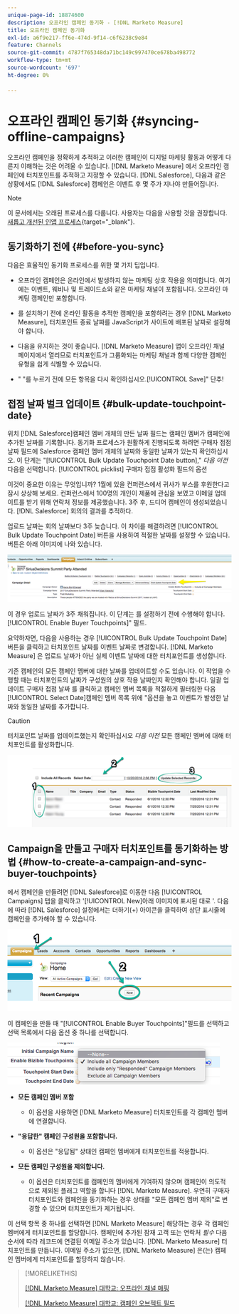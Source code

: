 ```yaml
---
unique-page-id: 18874600
description: 오프라인 캠페인 동기화 - [!DNL Marketo Measure]
title: 오프라인 캠페인 동기화
exl-id: a6f9e217-ff6e-474d-9f14-c6f6238c9e84
feature: Channels
source-git-commit: 4787f765348da71bc149c997470ce678ba498772
workflow-type: tm+mt
source-wordcount: '697'
ht-degree: 0%

---
```


# 오프라인 캠페인 동기화 {#syncing-offline-campaigns}

오프라인 캠페인을 정확하게 추적하고 이러한 캠페인이 디지털 마케팅 활동과 어떻게 다른지 이해하는 것은 어려울 수 있습니다. [!DNL Marketo Measure] 에서 오프라인 캠페인에 터치포인트를 추적하고 지정할 수 있습니다. [!DNL Salesforce], 다음과 같은 상황에서도 [!DNL Salesforce] 캠페인은 이벤트 후 몇 주가 지나야 만들어집니다.

>[!NOTE]
>
>이 문서에서는 오래된 프로세스를 다룹니다. 사용자는 다음을 사용할 것을 권장합니다. [새롭고 개선된 인앱 프로세스](/help/channel-tracking-and-setup/offline-channels/custom-campaign-sync.md){target="_blank"}.

## 동기화하기 전에 {#before-you-sync}

다음은 효율적인 동기화 프로세스를 위한 몇 가지 팁입니다.

* 오프라인 캠페인은 온라인에서 발생하지 않는 마케팅 상호 작용을 의미합니다. 여기에는 이벤트, 웨비나 및 트레이드쇼와 같은 마케팅 채널이 포함됩니다. 오프라인 마케팅 캠페인만 포함합니다.
* 를 설치하기 전에 온라인 활동을 추적한 캠페인을 포함하려는 경우 [!DNL Marketo Measure], 터치포인트 종료 날짜를 JavaScript가 사이트에 배포된 날짜로 설정해야 합니다.
* 다음을 유지하는 것이 좋습니다. [!DNL Marketo Measure] 앱이 오프라인 채널 페이지에서 열리므로 터치포인트가 그룹화되는 마케팅 채널과 함께 다양한 캠페인 유형을 쉽게 식별할 수 있습니다.

* &quot; &quot;를 누르기 전에 모든 항목을 다시 확인하십시오.[!UICONTROL Save]&quot; 단추!

## 접점 날짜 벌크 업데이트 {#bulk-update-touchpoint-date}

위치 [!DNL Salesforce]캠페인 멤버 개체의 만든 날짜 필드는 캠페인 멤버가 캠페인에 추가된 날짜를 기록합니다. 동기화 프로세스가 원활하게 진행되도록 하려면 구매자 접점 날짜 필드에 Salesforce 캠페인 멤버 개체의 날짜와 동일한 날짜가 있는지 확인하십시오. 이 단계는 &quot;[!UICONTROL Bulk Update Touchpoint Date button],&quot; _다음 이전_ 다음을 선택합니다. [!UICONTROL picklist] 구매자 접점 활성화 필드의 옵션

이것이 중요한 이유는 무엇입니까? 1월에 있을 컨퍼런스에서 귀사가 부스를 후원한다고 잠시 상상해 보세요. 컨퍼런스에서 100명의 개인이 제품에 관심을 보였고 이메일 업데이트를 받기 위해 연락처 정보를 제공했습니다. 3주 후, 드디어 캠페인이 생성되었습니다. [!DNL Salesforce] 회의의 결과를 추적하다.

업로드 날짜는 회의 날짜보다 3주 늦습니다. 이 차이를 해결하려면 [!UICONTROL Bulk Update Touchpoint Date] 버튼을 사용하여 적절한 날짜를 설정할 수 있습니다. 버튼은 아래 이미지에 나와 있습니다.

![](assets/1-3.png)

이 경우 업로드 날짜가 3주 채워집니다. 이 단계는 를 설정하기 전에 수행해야 합니다.[!UICONTROL Enable Buyer Touchpoints]&quot; 필드.

요약하자면, 다음을 사용하는 경우 [!UICONTROL Bulk Update Touchpoint Date] 버튼을 클릭하고 터치포인트 날짜를 이벤트 날짜로 변경합니다. [!DNL Marketo Measure] 은 업로드 날짜가 아닌 실제 이벤트 날짜에 대한 터치포인트를 생성합니다.

기존 캠페인의 모든 캠페인 멤버에 대한 날짜를 업데이트할 수도 있습니다. 이 작업을 수행할 때는 터치포인트의 날짜가 구성원의 상호 작용 날짜인지 확인해야 합니다. 일괄 업데이트 구매자 접점 날짜 를 클릭하고 캠페인 멤버 목록을 적절하게 필터링한 다음[!UICONTROL Select Date]캠페인 멤버 목록 위에 &quot;옵션을 놓고 이벤트가 발생한 날짜와 동일한 날짜를 추가합니다.

>[!CAUTION]
>
>터치포인트 날짜를 업데이트했는지 확인하십시오 _다음 이전_ 모든 캠페인 멤버에 대해 터치포인트를 활성화합니다.

![](assets/2-3.png)

## Campaign을 만들고 구매자 터치포인트를 동기화하는 방법 {#how-to-create-a-campaign-and-sync-buyer-touchpoints}

에서 캠페인을 만들려면 [!DNL Salesforce]로 이동한 다음 [!UICONTROL Campaigns] 탭을 클릭하고 &#39;[!UICONTROL New]아래 이미지에 표시된 대로 &#39;. 다음에 따라 [!DNL Salesforce] 설정에서는 더하기(+) 아이콘을 클릭하여 상단 표시줄에 캠페인을 추가해야 할 수 있습니다.

![](assets/3-3.png)

이 캠페인을 만들 때 &quot;[!UICONTROL Enable Buyer Touchpoints]&quot;필드를 선택하고 선택 목록에서 다음 옵션 중 하나를 선택합니다.

![](assets/4-3.png)

* **모든 캠페인 멤버 포함**
   * 이 옵션을 사용하면 [!DNL Marketo Measure] 터치포인트를 각 캠페인 멤버에 연결합니다.

* **&quot;응답한&quot; 캠페인 구성원을 포함합니다.**
   * 이 옵션은 &quot;응답됨&quot; 상태인 캠페인 멤버에게 터치포인트를 적용합니다.

* **모든 캠페인 구성원을 제외합니다.**
   * 이 옵션은 터치포인트를 캠페인의 멤버에게 기여하지 않으며 캠페인이 의도적으로 제외된 플래그 역할을 합니다 [!DNL Marketo Measure]. 우연히 구매자 터치포인트와 캠페인을 동기화하는 경우 상태를 &quot;모든 캠페인 멤버 제외&quot;로 변경할 수 있으며 터치포인트가 제거됩니다.

이 선택 항목 중 하나를 선택하면 [!DNL Marketo Measure] 해당하는 경우 각 캠페인 멤버에게 터치포인트를 할당합니다. 캠페인에 추가된 잠재 고객 또는 연락처 _필수_ 다음 순서에 따라 레코드에 연결된 이메일 주소가 있습니다. [!DNL Marketo Measure] 터치포인트를 만듭니다. 이메일 주소가 없으면, [!DNL Marketo Measure] 은(는) 캠페인 멤버에게 터치포인트를 할당하지 않습니다.

>[!MORELIKETHIS]
>
>[[!DNL Marketo Measure] 대학교: 오프라인 채널 매핑](https://universityonline.marketo.com/courses/bizible-fundamentals-channel-management/#/page/5c630eca34d9f0367662b77f)
>
>[[!DNL Marketo Measure] 대학교: 캠페인 오브젝트 필드](https://universityonline.marketo.com/courses/bizible-fundamentals-channel-management/#/page/5c63007334d9f0367662b758)
